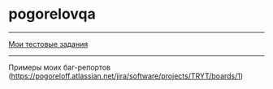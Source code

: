 # pogorelovqa

---
[Мои тестовые задания]((https://docs.google.com/spreadsheets/d/1Kc3h9LzHXAgqnWw3VK_EcH4ll9eroPuvKvcizRDZHuI/edit?usp=sharing)l)

---
Примеры моих баг-репортов (https://pogoreloff.atlassian.net/jira/software/projects/TRYT/boards/1)
